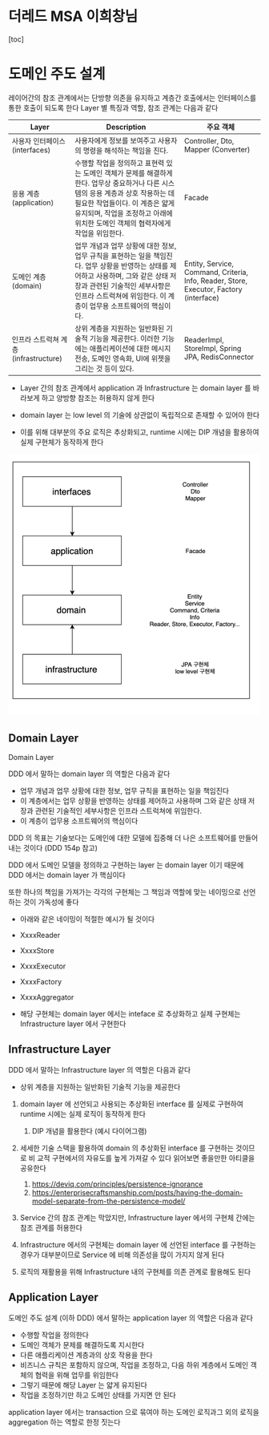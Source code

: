 # 더레드 MSA 이희창님

[toc]





# 도메인 주도 설계

레이어간의 참조 관계에서는 단방향 의존을 유지하고 계층간 호출에서는 인터페이스를 통한 호출이 되도록 한다
Layer 별 특징과 역할, 참조 관계는 다음과 같다





| Layer                                 | Description                                                  | 주요 객체                                                    |
| ------------------------------------- | ------------------------------------------------------------ | ------------------------------------------------------------ |
| 사용자 인터페이스 (interfaces)        | 사용자에게 정보를 보여주고 사용자의 명령을 해석하는 책임을 진다. | Controller, Dto, Mapper (Converter)                          |
| 응용 계층 (application)               | 수행할 작업을 정의하고 표현력 있는 도메인 객체가 문제를 해결하게 한다. 업무상 중요하거나 다른 시스템의 응용 계층과 상호 작용하는 데 필요한 작업들이다. 이 계층은 얇게 유지되며, 작업을 조정하고 아래에 위치한 도메인 객체의 협력자에게 작업을 위임한다. | Facade                                                       |
| 도메인 계층 (domain)                  | 업무 개념과 업무 상황에 대한 정보, 업무 규칙을 표현하는 일을 책임진다. 업무 상황을 반영하는 상태를 제어하고 사용하며, 그와 같은 상태 저장과 관련된 기술적인 세부사항은 인프라 스트럭쳐에 위임한다. 이 계층이 업무용 소프트웨어의 핵심이다. | Entity, Service, Command, Criteria, Info, Reader, Store, Executor, Factory (interface) |
| 인프라 스트럭쳐 계층 (infrastructure) | 상위 계층을 지원하는 일반화된 기술적 기능을 제공한다. 이러한 기능에는 애플리케이션에 대한 메시지 전송, 도메인 영속화, UI에 위젯을 그리는 것 등이 있다. | ReaderImpl, StoreImpl, Spring JPA, RedisConnector            |

* Layer 간의 참조 관계에서 application 과 Infrastructure 는 domain layer 를 바라보게 하고 양방향 참조는 허용하지 않게 한다
* domain layer 는 low level 의 기술에 상관없이 독립적으로 존재할 수 있어야 한다

* 이를 위해 대부분의 주요 로직은 추상화되고, runtime 시에는 DIP 개념을 활용하여 실제 구현체가 동작하게 한다

![image-20240517211920928](./images//image-20240517211920928.png)

## Domain Layer

Domain Layer

DDD 에서 말하는 domain layer 의 역할은 다음과 같다

* 업무 개념과 업무 상황에 대한 정보, 업무 규칙을 표현하는 일을 책임진다
* 이 계층에서는 업무 상황을 반영하는 상태를 제어하고 사용하며 그와 같은 상태 저장과 관련된 기술적인 세부사항은 인프라 스트럭쳐에 위임한다.
* 이 계층이 업무용 소프트웨어의 핵심이다

DDD 의 목표는 기술보다는 도메인에 대한 모델에 집중해 더 나은 소프트웨어를 만들어내는 것이다 (DDD 154p 참고)

DDD 에서 도메인 모델을 정의하고 구현하는 layer 는 domain layer 이기 때문에 DDD 에서는 domain layer 가 핵심이다

또한 하나의 책임을 가져가는 각각의 구현체는 그 책임과 역할에 맞는 네이밍으로 선언하는 것이 가독성에 좋다

* 아래와 같은 네이밍이 적절한 예시가 될 것이다
* XxxxReader
* XxxxStore
* XxxxExecutor
* XxxxFactory
* XxxxAggregator

* 해당 구현체는 domain layer 에서는 inteface 로 추상화하고 실제 구현체는 Infrastructure layer 에서 구현한다

## Infrastructure Layer

DDD 에서 말하는 Infrastructure layer 의 역할은 다음과 같다

* 상위 계층을 지원하는 일반화된 기술적 기능을 제공한다

1. domain layer 에 선언되고 사용되는 추상화된 interface 를 실제로 구현하여 runtime 시에는 실제 로직이 동작하게 한다
   1. DIP 개념을 활용한다 (예시 다이어그램)

2. 세세한 기술 스택을 활용하여 domain 의 추상화된 interface 를 구현하는 것이므로 비 교적 구현에서의 자유도를 높게 가져갈 수 있다
   읽어보면 좋을만한 아티클을 공유한다
   1. https://deviq.com/principles/persistence-ignorance
   2. https://enterprisecraftsmanship.com/posts/having-the-domain-model-separate-from-the-persistence-model/

3.  Service 간의 참조 관계는 막았지만, Infrastructure layer 에서의 구현체 간에는 참조 관계를 허용한다
   1. Infrastructure 에서의 구현체는 domain layer 에 선언된 interface 를 구현하는 경우가 대부분이므로 Service 에 비해 의존성을 많이 가지지 않게 된다
   2. 로직의 재활용을 위해 Infrastructure 내의 구현체를 의존 관계로 활용해도 된다



## Application Layer

도메인 주도 설계 (이하 DDD 에서 말하는 application layer 의 역할은 다음과 같다



* 수행할 작업을 정의한다
* 도메인 객체가 문제를 해결하도록 지시한다
* 다른 애플리케이션 계층과의 상호 작용을 한다
* 비즈니스 규칙은 포함하지 않으며, 작업을 조정하고, 다음 하위 계층에서 도메인 객체의 협력을 위해 업무를 위임한다
* 그렇기 때문에 해당 Layer 는 얇게 유지된다
* 작업을 조정하기만 하고 도메인 상태를 가지면 안 된다


 application layer 에서는 transaction 으로 묶여야 하는 도메인 로직과그 외의 로직을 aggregation 하는 역할로 한정 짓는다